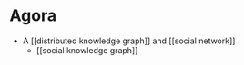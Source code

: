 # Agora

- A [[distributed knowledge graph]] and [[social network]]
    - [[social knowledge graph]]